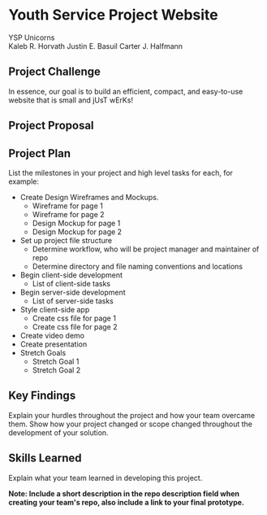 # Youth Service Project Website
YSP Unicorns<br />
Kaleb R. Horvath
Justin E. Basuil
Carter J. Halfmann

## Project Challenge
In essence, our goal is to build an efficient, compact, and easy-to-use 
website that is small and jUsT wErKs!

## Project Proposal


## Project Plan
List the milestones in your project and high level tasks for each, for example:
- Create Design Wireframes and Mockups.
    - Wireframe for page 1
    - Wireframe for page 2
    - Design Mockup for page 1
    - Design Mockup for page 2
- Set up project file structure
    - Determine workflow, who will be project manager and maintainer of repo
    - Determine directory and file naming conventions and locations
- Begin client-side development
    - List of client-side tasks
- Begin server-side development
    - List of server-side tasks
- Style client-side app
    - Create css file for page 1
    - Create css file for page 2
- Create video demo
- Create presentation
- Stretch Goals 
    - Stretch Goal 1
    - Stretch Goal 2
    
## Key Findings
Explain your hurdles throughout the project and how your team overcame them. Show how your project changed or scope changed throughout the development of your solution.

## Skills Learned
Explain what your team learned in developing this project. 

**Note: Include a short description in the repo description field when creating your team's repo, also include a link to your final prototype.**
